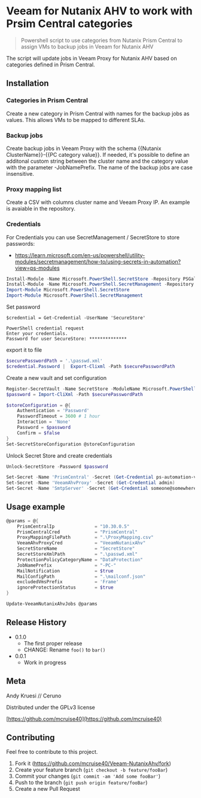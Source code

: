 # Veeam for Nutanix AHV to work with Prsim Central categories
> Powershell script to use categories from Nutanix Prism Central to assign VMs to backup jobs in Veeam for Nutanix AHV

The script will update jobs in Veeam Proxy for Nutanix AHV based on categories defined in Prism Central.

## Installation

### Categories in Prism Central
Create a new category in Prism Central with names for the backup jobs as values. This allows VMs to be mapped to different SLAs.

### Backup jobs
Create backup jobs in Veeam Proxy with the schema {{Nutanix ClusterName}}-{{PC category value}}.
If needed, it's possible to define an additonal custom string between the cluster name and the category value with the parameter -JobNamePrefix.
The name of the backup jobs are case insensitive.

### Proxy mapping list
Create a CSV with columns cluster name and Veeam Proxy IP. An example is avaiable in the repository.

### Credentials
For Credentials you can use SecretManagement / SecretStore to store passwords:
- https://learn.microsoft.com/en-us/powershell/utility-modules/secretmanagement/how-to/using-secrets-in-automation?view=ps-modules 

```PowerShell
Install-Module -Name Microsoft.PowerShell.SecretStore -Repository PSGallery -Force
Install-Module -Name Microsoft.PowerShell.SecretManagement -Repository PSGallery -Force
Import-Module Microsoft.PowerShell.SecretStore
Import-Module Microsoft.PowerShell.SecretManagement
```

Set password
```
$credential = Get-Credential -UserName 'SecureStore'

PowerShell credential request
Enter your credentials.
Password for user SecureStore: **************
```
export it to file
```PowerShell
$securePasswordPath = '.\passwd.xml'
$credential.Password |  Export-Clixml -Path $securePasswordPath
```

Create a new vault and set configuration
```PowerShell
Register-SecretVault -Name SecretStore -ModuleName Microsoft.PowerShell.SecretStore -DefaultVault
$password = Import-CliXml -Path $securePasswordPath

$storeConfiguration = @{
    Authentication = 'Password'
    PasswordTimeout = 3600 # 1 hour
    Interaction = 'None'
    Password = $password
    Confirm = $false
}
Set-SecretStoreConfiguration @storeConfiguration
```

Unlock Secret Store and create credentials
```PowerShell
Unlock-SecretStore -Password $password

Set-Secret -Name 'PrismCentral' -Secret (Get-Credential ps-automation-veeam)
Set-Secret -Name 'VeeamAhvProxy' -Secret (Get-Credential admin)
Set-Secret -Name 'SmtpServer' -Secret (Get-Credential someone@somewhere.com)
```

## Usage example

```PowerShell
@params = @{
    PrismCentralIp               = "10.30.0.5"
    PrismCentralCred             = "PrismCentral"
    ProxyMappingFilePath         = ".\ProxyMapping.csv"
    VeeamAhvProxyCred            = "VeeamNutanixAhv"
    SecretStoreName              = "SecretStore"
    SecretStoreXmlPath           = ".\passwd.xml"
    ProtectionPolicyCategoryName = "DataProtection"
    JobNamePrefix                = "-PC-"
    MailNotification             = $true
    MailConfigPath               = ".\mailconf.json"
    excludedVmsPrefix            = 'Frame'
    ignoreProtectionStatus       = $true
}

Update-VeeamNutanixAhvJobs @params
```

## Release History

* 0.1.0
    * The first proper release
    * CHANGE: Rename `foo()` to `bar()`
* 0.0.1
    * Work in progress

## Meta

Andy Kruesi // Ceruno

Distributed under the GPLv3 license

[https://github.com/mcruise40](https://github.com/mcruise40)

## Contributing

Feel free to contribute to this project.

1. Fork it (<https://github.com/mcruise40/Veeam-NutanixAhv/fork>)
2. Create your feature branch (`git checkout -b feature/fooBar`)
3. Commit your changes (`git commit -am 'Add some fooBar'`)
4. Push to the branch (`git push origin feature/fooBar`)
5. Create a new Pull Request

<!-- Markdown link & img dfn's -->
[wiki]: https://github.com/mcruise40/Veeam-NutanixAhv/wiki
